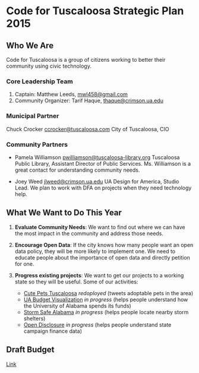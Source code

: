 # Code for Tuscaloosa Strategic Plan 2015

## Who We Are
Code for Tuscaloosa is a group of citizens working to better their community using civic technology.

### Core Leadership Team
1. Captain: Matthew Leeds, mwl458@gmail.com
2. Community Organizer: Tarif Haque, thaque@crimson.ua.edu

### Municipal Partner
Chuck Crocker <ccrocker@tuscaloosa.com> City of Tuscaloosa, CIO

### Community Partners
* Pamela Williamson <pwilliamson@tuscaloosa-library.org> Tuscaloosa Public Library, Assistant Director of Public Services. Ms. Williamson is a great contact for understanding community needs.

* Joey Weed <jlweed@crimson.ua.edu> UA Design for America, Studio Lead. We plan to work with DFA on projects when they need technology help.


## What We Want to Do This Year

1. **Evaluate Community Needs**: We want to find out where we can have the most impact in the community and address those needs.

2. **Encourage Open Data**: If the city knows how many people want an open data policy, they will be more likely to implement one. We need to educate people about the importance of open data and directly petition for one.

3. **Progress existing projects**: We want to get our projects to a working state so they will be useful. Some of our activities:

   * [Cute Pets Tuscaloosa](https://github.com/CodeforTuscaloosa/CutePets) *redoployed* (tweets adoptable pets in the area)
   * [UA Budget Visualization](https://github.com/CodeforTuscaloosa/Visual-Town-Budget) *in progress* (helps people understand how the University of Alabama spends its funds)
   * [Storm Safe Alabama](https://github.com/mleeds95/StormSafeAlabama-android) *in progress* (helps people locate nearby storm shelters)
   * [Open Disclosure](https://github.com/CodeforBirmingham/Open-Disclosure) *in progress* (helps people understand state campaign finance data)


## Draft Budget
[Link](https://docs.google.com/spreadsheets/d/1X2QUB2SZ_NSIBz1WSBr49jsFdl9y8rYkJLDh3KrYVPI/edit?usp=sharing)



